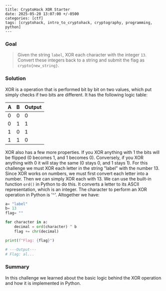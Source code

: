 ```
---
title: CryptoHack XOR Starter
date: 2025-05-20 13:07:00 +/-0500
categories: [ctf]
tags: [cryptohack, intro_to_cryptohack, cryptography, programming, python]     
---
```

### Goal
> Given the string `label`, XOR each character with the integer `13`. Convert these integers back to a string and submit the flag as `crypto{new_string}`.

### Solution
XOR is a operation that is performed bit by bit on two values, which put simply checks if two bits are different. It has the following logic table:

| A   | B   | Output |
| --- | --- | ------ |
| 0   | 0   | 0      |
| 0   | 1   | 1      |
| 1   | 0   | 1      |
| 1   | 1   | 0      |

XOR also has a few more properties. If you XOR anything with 1 the bits will be flipped (0 becomes 1, and 1 becomes 0). Conversely, if you XOR anything with 0 it will stay the same (0 stays 0, and 1 stays 1). For this challenge we must XOR each letter in the string "label" with the number 13. Since XOR works on numbers, we must first convert each letter into a number. Then we can simply XOR each with 13. We can use the built-in function `ord()` in Python to do this. It converts a letter to its ASCII representation, which is an integer. The character to perform an XOR operation in Python is '`^`'. Altogether we have:


```python
a= "label"
b= 13
flag= ""

for character in a:
	decimal = ord(character) ^ b
	flag += chr(decimal)

print(f"Flag: {flag}")

# ---Output---
# Flag: al...
```

### Summary
In this challenge we learned about the basic logic behind the XOR operation and how it is implemented in Python. 